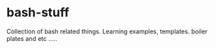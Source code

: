 # bash-stuff
Collection of bash related things. Learning examples, templates. boiler plates and etc .....
